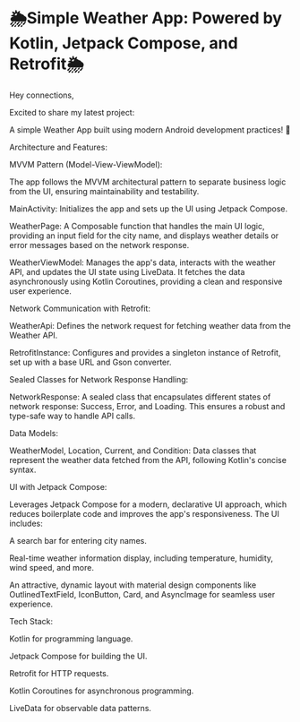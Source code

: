 # 🌦️Simple Weather App: Powered by Kotlin, Jetpack Compose, and Retrofit🌦️



Hey connections,

Excited to share my latest project: 

A simple Weather App built using modern Android development practices! 🚀



Architecture and Features:

MVVM Pattern (Model-View-ViewModel): 

The app follows the MVVM architectural pattern to separate business logic from the UI, ensuring maintainability and testability.



MainActivity: Initializes the app and sets up the UI using Jetpack Compose.



WeatherPage: A Composable function that handles the main UI logic, providing an input field for the city name, and displays weather details or error messages based on the network response.



WeatherViewModel: Manages the app's data, interacts with the weather API, and updates the UI state using LiveData. It fetches the data asynchronously using Kotlin Coroutines, providing a clean and responsive user experience.



Network Communication with Retrofit:



WeatherApi: Defines the network request for fetching weather data from the Weather API.

RetrofitInstance: Configures and provides a singleton instance of Retrofit, set up with a base URL and Gson converter.

Sealed Classes for Network Response Handling:



NetworkResponse: A sealed class that encapsulates different states of network response: Success, Error, and Loading. This ensures a robust and type-safe way to handle API calls.

Data Models:



WeatherModel, Location, Current, and Condition: Data classes that represent the weather data fetched from the API, following Kotlin's concise syntax.

UI with Jetpack Compose:



Leverages Jetpack Compose for a modern, declarative UI approach, which reduces boilerplate code and improves the app's responsiveness. The UI includes:

A search bar for entering city names.

Real-time weather information display, including temperature, humidity, wind speed, and more.

An attractive, dynamic layout with material design components like OutlinedTextField, IconButton, Card, and AsyncImage for seamless user experience.

Tech Stack:

Kotlin for programming language.

Jetpack Compose for building the UI.

Retrofit for HTTP requests.

Kotlin Coroutines for asynchronous programming.

LiveData for observable data patterns.
